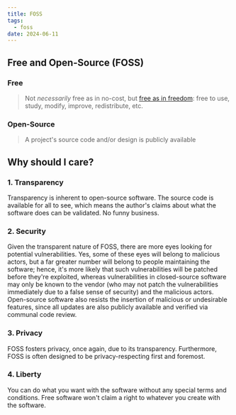 ```yaml
---
title: FOSS
tags:
  - foss
date: 2024-06-11
---
```

## Free and Open-Source (FOSS)
### Free

> Not *necessarily* free as in no-cost, but [free as in freedom](https://www.gnu.org/philosophy/free-sw.html): free to use, study, modify, improve, redistribute, etc.
### Open-Source

> A project's source code and/or design is publicly available
## Why should I care? 
### 1. Transparency
Transparency is inherent to open-source software. The source code is available for all to see, which means the author's claims about what the software does can be validated. No funny business.
### 2. Security
Given the transparent nature of FOSS, there are more eyes looking for potential vulnerabilities. Yes, some of these eyes will belong to malicious actors, but a far greater number will belong to people maintaining the software; hence, it's more likely that such vulnerabilities will be patched before they're exploited, whereas vulnerabilities in closed-source software may only be known to the vendor (who may not patch the vulnerabilities immediately due to a false sense of security) and the malicious actors.
Open-source software also resists the insertion of malicious or undesirable features, since all updates are also publicly available and verified via communal code review.
### 3. Privacy
FOSS fosters privacy, once again, due to its transparency. Furthermore, FOSS is often designed to be privacy-respecting first and foremost. 
### 4. Liberty
You can do what you want with the software without any special terms and conditions. Free software won't claim a right to whatever you create with the software.

